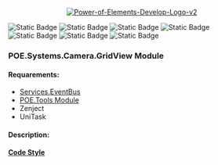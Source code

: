 <p align="center">
<a href="https://ibb.co/3sbBCHt"><img src="https://i.ibb.co/PYyw68B/Power-of-Elements-Develop-Logo-v2.png" alt="Power-of-Elements-Develop-Logo-v2"></a><br>
</p>
  
![Static Badge](https://img.shields.io/badge/Engine-Unity%206000.0.24f1-brightgreen)
![Static Badge](https://img.shields.io/badge/Version-v1.0%20(Alfa)-blue)
![Static Badge](https://img.shields.io/badge/C%23-violet)
![Static Badge](https://img.shields.io/badge/OOP-violet "# Object-Oriented programming")
![Static Badge](https://img.shields.io/badge/TBS-inactive "Turn-Based Strategy")
![Static Badge](https://img.shields.io/badge/CCG-inactive "Collectable Card Game")
![Static Badge](https://img.shields.io/badge/GBG-inactive "Grid Based Game")

### POE.Systems.Camera.GridView Module
#### Requarements: 
- [Services.EventBus](https://github.com/Are0pag/Services.EventBus)
- [POE.Tools Module](https://github.com/Are0pag/GridGeneration](https://github.com/Are0pag/POE.Tools))
- Zenject
- UniTask

#### Description:

#### [Code Style](https://github.com/Are0pag/POE.CodeStyle)
